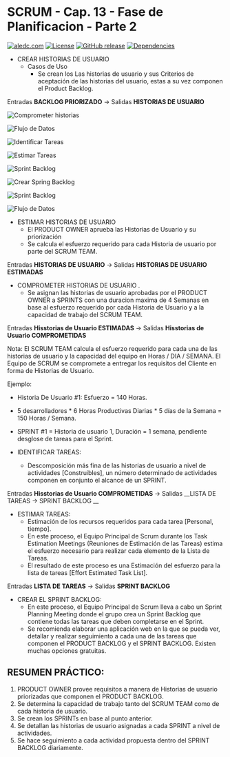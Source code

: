 # SCRUM - Cap. 13 - Fase de Planificacion - Parte 2

[![aledc.com](https://github.com/aledc7/Scrum-Certification/blob/master/recursos/aledc.com.svg)](https://aledc.com)
[![License](https://github.com/aledc7/Scrum-Certification/blob/master/recursos/mit-license.svg)](https://aledc.com)
[![GitHub release](https://github.com/aledc7/Scrum-Certification/blob/master/recursos/release.svg)](https://aledc.com)
[![Dependencies](https://github.com/aledc7/Scrum-Certification/blob/master/recursos/dependencias-none.svg)](https://aledc.com)


- CREAR HISTORIAS DE USUARIO   
  - Casos de Uso  
    - Se crean los Las historias de usuario y sus Criterios de aceptación de las historias del usuario, estas a su vez componen el Product Backlog.

Entradas __BACKLOG PRIORIZADO__ -> Salidas __HISTORIAS DE USUARIO__


![Comprometer historias](https://github.com/aledc7/Scrum-Certification/blob/master/recursos/13/01%20-%20comprometerHistorias.png?raw=true)

![Flujo de Datos](https://github.com/aledc7/Scrum-Certification/blob/master/recursos/13/02%20-%20FlujoDatos.png?raw=true)


![Identificar Tareas](https://github.com/aledc7/Scrum-Certification/blob/master/recursos/13/03%20-%20IdentificarTareas.png?raw=true)


![Estimar Tareas](https://github.com/aledc7/Scrum-Certification/blob/master/recursos/13/04%20-%20EstimarTareas.png?raw=true)


![Sprint Backlog](https://github.com/aledc7/Scrum-Certification/blob/master/recursos/13/05%20-%20Spring%20Backlog.png?raw=true)

![Crear Spring Backlog ](https://github.com/aledc7/Scrum-Certification/blob/master/recursos/13/06%20-%20CrearSpringBacklog.png?raw=true)

![Sprint Backlog](https://github.com/aledc7/Scrum-Certification/blob/master/recursos/13/07%20-%20CrearSpringBacklog.png?raw=true)

![Flujo de Datos](https://github.com/aledc7/Scrum-Certification/blob/master/recursos/13/08%20-%20FlujoDatos.png?raw=true)

- ESTIMAR HISTORIAS DE USUARIO  
  - El PRODUCT OWNER aprueba las Historias de Usuario y su priorización 
  - Se calcula el esfuerzo requerido para cada Historia de usuario por parte del SCRUM TEAM.  
  
Entradas __HISTORIAS DE USUARIO__ -> Salidas __HISTORIAS DE USUARIO ESTIMADAS__     



- COMPROMETER HISTORIAS DE USUARIO . 
  - Se asignan las historias de usuario aprobadas por el PRODUCT OWNER a SPRINTS con una duracion maxima de 4 Semanas en base al esfuerzo requerido por cada Historia de Usuario y a la capacidad de trabajo del SCRUM TEAM.  
  

Entradas __Hisstorias de Usuario ESTIMADAS__ -> Salidas __Hisstorias de Usuario COMPROMETIDAS__



Nota: El SCRUM TEAM calcula el esfuerzo requerido para cada una de las historias de usuario y la capacidad del equipo en Horas / DIA / SEMANA. El Equipo de SCRUM se compromete a entregar los requisitos del Cliente en forma de Historias de Usuario.


Ejemplo:
- Historia De Usuario #1: Esfuerzo = 140 Horas.  
- 5 desarrolladores * 6 Horas Productivas Diarias * 5 días de la Semana = 150 Horas / Semana.  
- SPRINT #1 = Historia de usuario 1, Duración = 1 semana, pendiente desglose de tareas para el Sprint.  

- IDENTIFICAR TAREAS: 
  - Descomposición más fina de las historias de usuario a nivel de actividades [Construibles], un número determinado de actividades componen en conjunto el alcance de un SPRINT.
  
Entradas __Hisstorias de Usuario COMPROMETIDAS__ -> Salidas __LISTA DE TAREAS -> SPRINT BACKLOG __

- ESTIMAR TAREAS: 
  - Estimación de los recursos requeridos para cada tarea [Personal, tiempo].  
  - En este proceso, el Equipo Principal de Scrum durante los Task Estimation Meetings (Reuniones de Estimación de las Tareas) estima el esfuerzo necesario para realizar cada elemento de la Lista de Tareas. 
  - El resultado de este proceso es una Estimación del esfuerzo para la lista de tareas [Effort Estimated Task List].

Entradas __LISTA DE TAREAS__ -> Salidas __SPRINT BACKLOG__


- CREAR EL SPRINT BACKLOG: 
  - En este proceso, el Equipo Principal de Scrum lleva a cabo un Sprint Planning Meeting donde el grupo crea un Sprint Backlog que contiene todas las tareas que deben completarse en el Sprint. 
  - Se recomienda elaborar una aplicación web en la que se pueda ver, detallar y realizar seguimiento a cada una de las tareas que componen el PRODUCT BACKLOG y el SPRINT BACKLOG. Existen muchas opciones gratuitas.   



## RESUMEN PRÁCTICO:

1. PRODUCT OWNER provee requisitos a manera de Historias de usuario priorizadas que componen el PRODUCT BACKLOG.  
2. Se determina la capacidad de trabajo tanto del SCRUM TEAM como de cada historia de usuario.  
3. Se crean los SPRINTs en base al punto anterior.  
4. Se detallan las historias de usuario asignadas a cada SPRINT a nivel de actividades.  
5. Se hace seguimiento a cada actividad propuesta dentro del SPRINT BACKLOG diariamente.  
 
